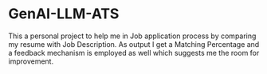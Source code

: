 # GenAI-LLM-ATS
This a personal project to help me in Job application process by comparing my resume with Job Description. As output I get a Matching Percentage and a feedback mechanism is employed as well which suggests me the room for improvement.
